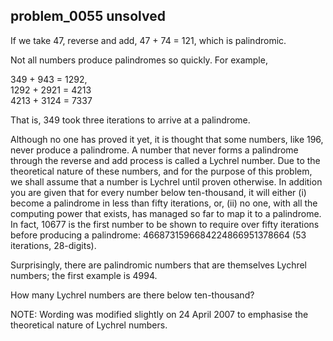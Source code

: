 ## problem_0055 unsolved
If we take 47, reverse and add, 47 + 74 = 121, which is palindromic.

Not all numbers produce palindromes so quickly. For example,

349 + 943 = 1292,  
1292 + 2921 = 4213  
4213 + 3124 = 7337

That is, 349 took three iterations to arrive at a palindrome.

Although no one has proved it yet, it is thought that some numbers, like 196,
never produce a palindrome. A number that never forms a palindrome through the
reverse and add process is called a Lychrel number. Due to the theoretical
nature of these numbers, and for the purpose of this problem, we shall assume
that a number is Lychrel until proven otherwise. In addition you are given
that for every number below ten-thousand, it will either (i) become a
palindrome in less than fifty iterations, or, (ii) no one, with all the
computing power that exists, has managed so far to map it to a palindrome. In
fact, 10677 is the first number to be shown to require over fifty iterations
before producing a palindrome: 4668731596684224866951378664 (53 iterations,
28-digits).

Surprisingly, there are palindromic numbers that are themselves Lychrel
numbers; the first example is 4994.

How many Lychrel numbers are there below ten-thousand?

NOTE: Wording was modified slightly on 24 April 2007 to emphasise the
theoretical nature of Lychrel numbers.

